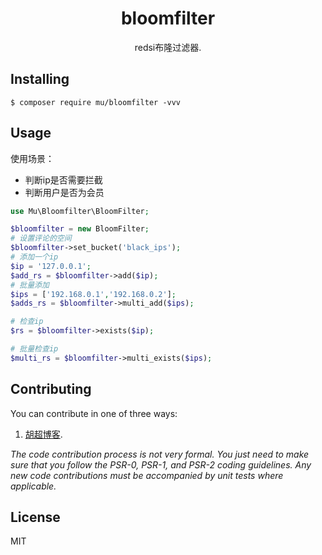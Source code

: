 <h1 align="center"> bloomfilter </h1>

<p align="center"> redsi布隆过滤器.</p>


## Installing

```shell
$ composer require mu/bloomfilter -vvv
```

## Usage
使用场景：
- 判断ip是否需要拦截
- 判断用户是否为会员



```php
use Mu\Bloomfilter\BloomFilter;

$bloomfilter = new BloomFilter;
# 设置评论的空间
$bloomfilter->set_bucket('black_ips');
# 添加一个ip
$ip = '127.0.0.1';
$add_rs = $bloomfilter->add($ip);
# 批量添加
$ips = ['192.168.0.1','192.168.0.2'];
$adds_rs = $bloomfilter->multi_add($ips);

# 检查ip
$rs = $bloomfilter->exists($ip);

# 批量检查ip
$multi_rs = $bloomfilter->multi_exists($ips);


```

## Contributing

You can contribute in one of three ways:

1.  [胡超博客](http://imhuchao.com/1271.html).
 
_The code contribution process is not very formal. You just need to make sure that you follow the PSR-0, PSR-1, and PSR-2 coding guidelines. Any new code contributions must be accompanied by unit tests where applicable._

## License

MIT